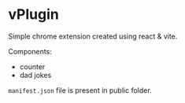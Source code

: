 # vPlugin

Simple chrome extension created using react & vite.

Components:

-   counter
-   dad jokes

`manifest.json` file is present in public folder.
